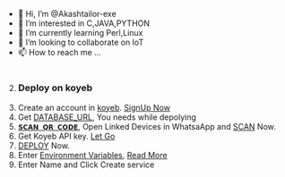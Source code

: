 - 👋 Hi, I’m @Akashtailor-exe
- 👀 I’m interested in C,JAVA,PYTHON
- 🌱 I’m currently learning Perl,Linux
- 💞️ I’m looking to collaborate on IoT
- 📫 How to reach me ...

<!---
Akashtailor-exe/Akashtailor-exe is a ✨ special ✨ repository because its `README.md` (this file) appears on your GitHub profile.
You can click the Preview link to take a look at your changes.
--->
 #
  2. ### Deploy on koyeb
   1. Create an account in [koyeb](https://app.koyeb.com/auth/signup). [SignUp Now](https://app.koyeb.com/auth/signup)
   2. Get [DATABASE_URL](https://github.com/DarkMakerofc/Queen-Elisa-MD-V2/wiki/DATABASE_URL), You needs while depolying
   3. [`𝗦𝗖𝗔𝗡 𝗤𝗥 𝗖𝗢𝗗𝗘`](https://replit.com/@MRNima/QUEEN-ELISA-V2-MD-WHATSAPP-SCANER?v=1?outputonly=1&lite=1#index.js), Open Linked Devices in WhatsaApp and [SCAN](https://replit.com/@MRNima/QUEEN-ELISA-V2-MD-WHATSAPP-SCANER?v=1?outputonly=1&lite=1#index.js) Now.
   4. Get Koyeb API key. [Let Go](https://app.koyeb.com/account/api)
   5. [DEPLOY](https://replit.com/@MRNima/QUEEN-ELISA-V2-MD-WHATSAPP-SCANER?v=1?outputonly=1&lite=1#index.js) Now.
   6. Enter [Environment Variables](https://github.com/DarkMakerofc/Queen-Elisa-MD-V2/wiki/Environment_Variables), [Read More](https://github.com/DarkMakerofc/Queen-Elisa-MD-V2/wiki/Environment_Variables)
   7. Enter Name and Click Create service
